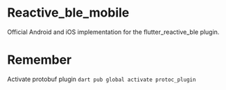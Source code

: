 # Reactive_ble_mobile

Official Android and iOS implementation for the flutter_reactive_ble plugin.

# Remember

Activate protobuf plugin `dart pub global activate protoc_plugin`